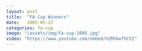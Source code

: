```yaml
---
layout: post
title:  "FA Cup Winners"
date:   2005-05-17
categories: fa-cup
image: "/assets/img/fa-cup-2005.jpg"
video: "https://www.youtube.com/embed/hZRhkwfhCVI"
---
```

